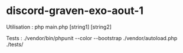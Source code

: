 # discord-graven-exo-aout-1

Utilisation :
php main.php [string1] [string2]

Tests :
./vendor/bin/phpunit --color --bootstrap ./vendor/autoload.php ./tests/
